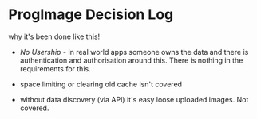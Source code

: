 # ProgImage Decision Log

why it's been done like this!

* *No Usership* - In real world apps someone owns the data and there is authentication and authorisation around this. There is nothing in the requirements for this.

* space limiting or clearing old cache isn't covered

* without data discovery (via API) it's easy loose uploaded images. Not covered.

